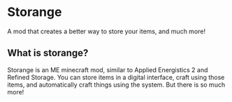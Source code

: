 # Storange
A mod that creates a better way to store your items, and much more!
## What is storange?
Storange is an ME minecraft mod, similar to Applied Energistics 2 and Refined Storage. You can store items in a digital interface, craft using those items, and automatically craft things using the system. But there is so much more!
